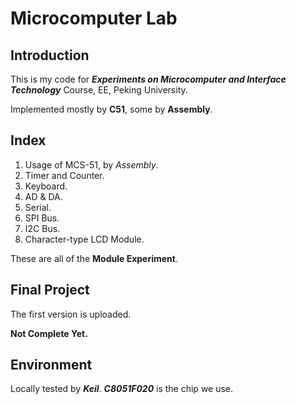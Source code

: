 # Microcomputer Lab

## Introduction
This is my code for ___Experiments on Microcomputer and Interface Technology___ Course, EE, Peking University.

Implemented mostly by __C51__, some by __Assembly__.

## Index
1. Usage of MCS-51, by _Assembly_.
2. Timer and Counter.
3. Keyboard.
4. AD & DA.
5. Serial.
6. SPI Bus.
7. I2C Bus.
8. Character-type LCD Module.

These are all of the __Module Experiment__.

## Final Project
The first version is uploaded.

__Not Complete Yet.__

## Environment
Locally tested by ___Keil___. ___C8051F020___ is the chip we use.